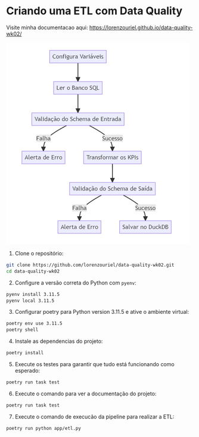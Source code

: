 # Criando uma ETL com Data Quality

Visite minha documentacao aqui: https://lorenzouriel.github.io/data-quality-wk02/

[![image](/pic/image.png)](https://lorenzouriel.github.io/data-quality-wk02/)


1. Clone o repositório:

```bash
git clone https://github.com/lorenzouriel/data-quality-wk02.git
cd data-quality-wk02
```

2. Configure a versão correta do Python com `pyenv`:

```bash
pyenv install 3.11.5
pyenv local 3.11.5
```

3. Configurar poetry para Python version 3.11.5 e ative o ambiente virtual:

```bash
poetry env use 3.11.5
poetry shell
```

4. Instale as dependencias do projeto:

```bash
poetry install
```

5. Execute os testes para garantir que tudo está funcionando como esperado:

```bash
poetry run task test
```

6. Execute o comando para ver a documentação do projeto:

```bash
poetry run task test
```

7. Execute o comando de execucão da pipeline para realizar a ETL:

```bash
poetry run python app/etl.py
```